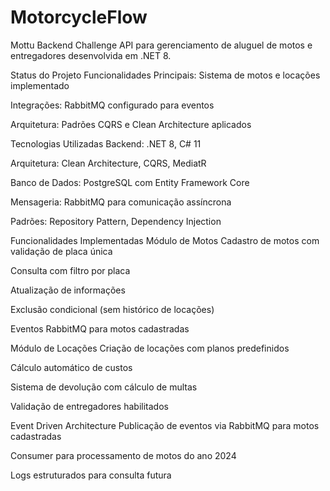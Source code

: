 # MotorcycleFlow

Mottu Backend Challenge
API para gerenciamento de aluguel de motos e entregadores desenvolvida em .NET 8.

Status do Projeto
Funcionalidades Principais: Sistema de motos e locações implementado

Integrações: RabbitMQ configurado para eventos

Arquitetura: Padrões CQRS e Clean Architecture aplicados

Tecnologias Utilizadas
Backend: .NET 8, C# 11

Arquitetura: Clean Architecture, CQRS, MediatR

Banco de Dados: PostgreSQL com Entity Framework Core

Mensageria: RabbitMQ para comunicação assíncrona

Padrões: Repository Pattern, Dependency Injection

Funcionalidades Implementadas
Módulo de Motos
Cadastro de motos com validação de placa única

Consulta com filtro por placa

Atualização de informações

Exclusão condicional (sem histórico de locações)

Eventos RabbitMQ para motos cadastradas

Módulo de Locações
Criação de locações com planos predefinidos

Cálculo automático de custos

Sistema de devolução com cálculo de multas

Validação de entregadores habilitados

Event Driven Architecture
Publicação de eventos via RabbitMQ para motos cadastradas

Consumer para processamento de motos do ano 2024

Logs estruturados para consulta futura
